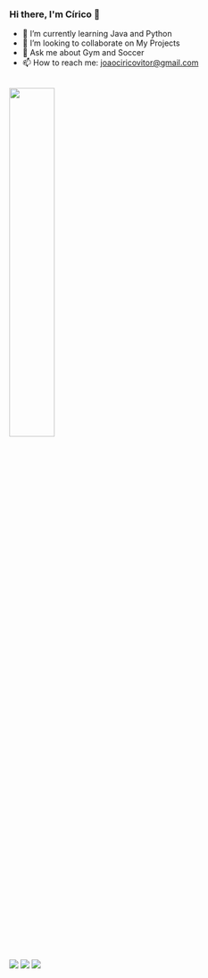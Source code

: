 ### Hi there, I'm Círico 👋

- 🌱 I’m currently learning Java and Python
- 👯 I’m looking to collaborate on My Projects
- 💬 Ask me about Gym and Soccer
- 📫 How to reach me: joaociricovitor@gmail.com
<br>

<img width="40%" src="https://github-readme-stats.vercel.app/api/top-langs/?username=Ciricoo&layout=compact&langs_count=7"/>
</div>
  
<div> 
  <a href="https://instagram.com/_cirico" target="_blank"><img src="https://img.shields.io/badge/-Instagram-%23E4405F?style=for-the-badge&logo=instagram&logoColor=white" target="_blank"></a>
  <a href = "mailto:joaociricovitor@gmail.com"><img src="https://img.shields.io/badge/-Gmail-%23333?style=for-the-badge&logo=gmail&logoColor=white" target="_blank"></a>
  <a href="https://www.linkedin.com/in/cirico/" target="_blank"><img src="https://img.shields.io/badge/-LinkedIn-%230077B5?style=for-the-badge&logo=linkedin&logoColor=white" target="_blank"></a> 
 
</div>
